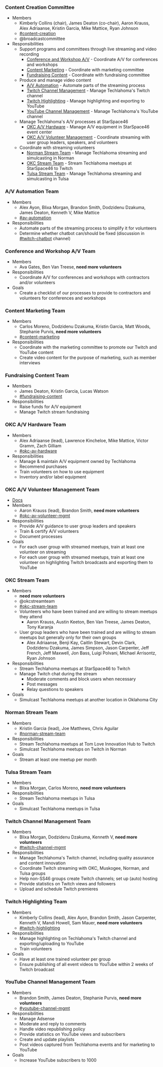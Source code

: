 ### Content Creation Committee
* Members
  * Kimberly Collins (chair), James Deaton (co-chair), Aaron Krauss, Alex Adriaanse, Kristin Garcia, Mike Mattice, Ryan Johnson
  * [#content-creation](https://techlahoma.slack.com/messages/content-creation)
  * @broadcastcommittee
* Responsibilities
  * Support programs and committees through live streaming and video recording
    * [Conference and Workshop A/V](#conference-and-workshop-av-team) - Coordinate A/V for conferences and workshops
    * [Content Marketing](#content-marketing-team) - Coordinate with marketing committee
    * [Fundraising Content](#fundraising-content-team) - Coordinate with fundraising committee
  * Produce and manage video content
    * [A/V Automation](#av-automation-team) - Automate parts of the streaming process
    * [Twitch Channel Management](#twitch-channel-management-team) - Manage Techlahoma's Twitch channel
    * [Twitch Highlighting](#twitch-highlighting-team) - Manage highlighting and exporting to YouTube
    * [YouTube Channel Management](#youtube-channel-management-team) - Manage Techlahoma's YouTube channel
  * Manage Techlahoma's A/V processes at StarSpace46
    * [OKC A/V Hardware](#okc-av-hardware-team) - Manage A/V equipment in StarSpace46 event center
    * [OKC A/V Volunteer Management](#okc-av-volunteer-management-team) - Coordinate streaming with user group leaders, speakers, and volunteers
  * Coordinate with streaming volunteers
    * [Norman Stream Team](#norman-stream-team) - Manage Techlahoma streaming and simulcasting in Norman
    * [OKC Stream Team](#okc-stream-team) - Stream Techlahoma meetups at StarSpace46 to Twitch
    * [Tulsa Stream Team](#tulsa-stream-team) - Manage Techlahoma streaming and simulcasting in Tulsa

### A/V Automation Team
* Members
  * Alex Ayon, Blixa Morgan, Brandon Smith, Dodzidenu Dzakuma, James Deaton, Kenneth V, Mike Mattice
  * [#av-automation](https://techlahoma.slack.com/messages/av-automation)
* Responsibilities
  * Automate parts of the streaming process to simplify it for volunteers
  * Determine whether chatbot can/should be fixed (discussion in [#twitch-chatbot](http://techlahoma.slack.com/messages/twitch-chatbot) channel)

### Conference and Workshop A/V Team
* Members
  * Ava Gates, Ben Van Treese, **need more volunteers**
* Responsibilities
  * Coordinate A/V for conferences and workshops with contractors and/or volunteers
* Goals
  * Create a checklist of our processes to provide to contractors and volunteers for conferences and workshops

### Content Marketing Team
* Members
  * Carlos Moreno, Dodzidenu Dzakuma, Kristin Garcia, Matt Woods, Stephanie Purvis, **need more volunteers**
  * [#content-marketing](https://techlahoma.slack.com/messages/content-marketing)
* Responsibilities
  * Coordinate with the marketing committee to promote our Twitch and YouTube content
  * Create video content for the purpose of marketing, such as member interviews

### Fundraising Content Team
* Members
  * James Deaton, Kristin Garcia, Lucas Watson
  * [#fundraising-content](https://techlahoma.slack.com/messages/fundraising-content)
* Responsibilities
  * Raise funds for A/V equipment
  * Manage Twitch stream fundraising

### OKC A/V Hardware Team
* Members
  * Alex Adriaanse (lead), Lawrence Kincheloe, Mike Mattice, Victor Gramm, Zach Gilliam
  * [#okc-av-hardware](https://techlahoma.slack.com/messages/okc-av-hardware)
* Responsibilities
  * Manage & maintain A/V equipment owned by Techlahoma
  * Recommend purchases
  * Train volunteers on how to use equipment
  * Inventory and/or label equipment

### OKC A/V Volunteer Management Team
* [Docs](https://github.com/techlahoma/broadcasting/tree/master/Teams/AVVolunteerMgmt)
* Members
  * Aaron Krauss (lead), Brandon Smith, **need more volunteers**
  * [#okc-av-volunteer-mgmt](https://techlahoma.slack.com/messages/okc-av-volunteer-mgmt)
* Responsibilities
  * Provide A/V guidance to user group leaders and speakers
  * Train & certify A/V volunteers
  * Document processes
* Goals
  * For each user group with streamed meetups, train at least one volunteer on streaming
  * For each user group with streamed meetups, train at least one volunteer on highlighting Twitch broadcasts and exporting them to YouTube

### OKC Stream Team
* Members
  * **need more volunteers**
  * @okcstreamteam
  * [#okc-stream-team](https://techlahoma.slack.com/messages/okc-stream-team)
  * Volunteers who have been trained and are willing to stream meetups they attend
    * Aaron Krauss, Austin Keeton, Ben Van Treese, James Deaton, Tony Karanja
  * User group leaders who have been trained and are willing to stream meetups but generally only for their own groups
    * Alex Adriaanse, Benji Kay, Caitlin Stewart, Devin Clark, Dodzidenu Dzakuma, James Simpson, Jason Carpenter, Jeff French, Jeff Maxwell, Jon Bass, Luigi Polvani, Michael Arrisontz, Ryan Johnson
* Responsibilities
  * Stream Techlahoma meetups at StarSpace46 to Twitch
  * Manage Twitch chat during the stream
    * Moderate comments and block users when necessary
    * Post messages
    * Relay questions to speakers
* Goals
  * Simulcast Techlahoma meetups at another location in Oklahoma City

### Norman Stream Team
* Members
  * Kristin Garcia (lead), Joe Matthews, Chris Aguilar
  * [#norman-stream-team](http://techlahoma.slack.com/messages/norman-stream-team)
* Responsibilities
  * Stream Techlahoma meetups at Tom Love Innovation Hub to Twitch
  * Simulcast Techlahoma meetups on Twitch in Norman
* Goals
  * Stream at least one meetup per month

### Tulsa Stream Team
* Members
  * Blixa Morgan, Carlos Moreno, **need more volunteers**
* Responsibilities
  * Stream Techlahoma meetups in Tulsa
* Goals
  * Simulcast Techlahoma meetups in Tulsa

### Twitch Channel Management Team
* Members
  * Blixa Morgan, Dodzidenu Dzakuma, Kenneth V, **need more volunteers**
  * [#twitch-channel-mgmt](http://techlahoma.slack.com/messages/twitch-channel-mgmt)
* Responsibilities
  * Manage Techlahoma's Twitch channel, including quality assurance and content innovation
  * Coordinate Twitch streaming with OKC, Muskogee, Norman, and Tulsa groups
  * Help non-SS46 groups create Twitch channels; set up (auto) hosting
  * Provide statistics on Twitch views and followers
  * Upload and schedule Twitch premieres

### Twitch Highlighting Team
* Members
  * Kimberly Collins (lead), Alex Ayon, Brandon Smith, Jason Carpenter, Kenneth V, Mandi Howell, Sam Mauer, **need more volunteers**
  * [#twitch-highlighting](http://techlahoma.slack.com/messages/twitch-highlighting)
* Responsibilities
  * Manage highlighting on Techlahoma's Twitch channel and exporting/uploading to YouTube
  * Train volunteers
* Goals
  * Have at least one trained volunteer per group
  * Ensure publishing of all event videos to YouTube within 2 weeks of Twitch broadcast

### YouTube Channel Management Team
* Members
  * Brandon Smith, James Deaton, Stephanie Purvis, **need more volunteers**
  * [#youtube-channel-mgmt](http://techlahoma.slack.com/messages/youtube-channel-mgmt)
* Responsibilities
  * Manage Adsense
  * Moderate and reply to comments
  * Handle video republishing policy
  * Provide statistics on YouTube views and subscribers
  * Create and update playlists
  * Post videos captured from Techlahoma events and for marketing to YouTube
* Goals
  * Increase YouTube subscribers to 1000
